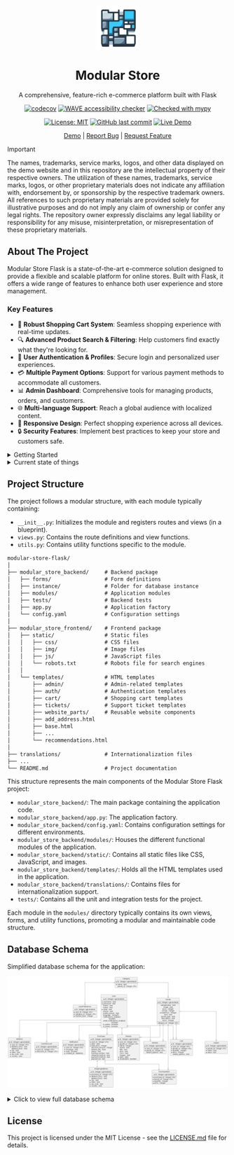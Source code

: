 <div align="center">
  <img src="https://raw.githubusercontent.com/HardMax71/modular-store-flask/main/modular_store_frontend/static/img/icon.png" alt="Modular Store Flask Logo" width="100" height="100">

# Modular Store

A comprehensive, feature-rich e-commerce platform built with Flask

[![codecov](https://codecov.io/gh/HardMax71/modular-store-flask/branch/main/graph/badge.svg)](https://codecov.io/gh/HardMax71/modular-store-flask)
[![WAVE accessibility checker](https://img.shields.io/badge/WAVE_accessibility_report-here-blue)](https://wave.webaim.org/report#/https://monkfish-app-mbn3z.ondigitalocean.app)
[![Checked with mypy](http://www.mypy-lang.org/static/mypy_badge.svg)](http://mypy-lang.org/)

[![License: MIT](https://img.shields.io/badge/License-MIT-yellow.svg)](https://opensource.org/licenses/MIT)
[![GitHub last commit](https://img.shields.io/github/last-commit/HardMax71/modular-store-flask.svg)](https://github.com/HardMax71/modular-store-flask/commits/main)
[![Live Demo](https://img.shields.io/uptimerobot/status/m797201826-b0375adddc1703a4a8c79126)](https://monkfish-app-mbn3z.ondigitalocean.app/)

[Demo](https://monkfish-app-mbn3z.ondigitalocean.app/) | [Report Bug](https://github.com/HardMax71/modular-store-flask/issues) | [Request Feature](https://github.com/HardMax71/modular-store-flask/issues)

</div>

> [!IMPORTANT]
> The names, trademarks, service marks, logos, and other data displayed on the demo website and in this repository are
> the intellectual property of their respective owners. The utilization of these names, trademarks, service marks,
> logos,
> or other proprietary materials does not indicate any affiliation with, endorsement by, or sponsorship by the
> respective
> trademark owners. All references to such proprietary materials are provided solely for illustrative purposes and do
> not
> imply any claim of ownership or confer any legal rights. The repository owner expressly disclaims any legal liability
> or
> responsibility for any misuse, misinterpretation, or misrepresentation of these proprietary materials.

## About The Project

Modular Store Flask is a state-of-the-art e-commerce solution designed to provide a flexible and scalable platform for
online stores. Built with Flask, it offers a wide range of features to enhance both user experience and store
management.

### Key Features

- 🛒 **Robust Shopping Cart System**: Seamless shopping experience with real-time updates.
- 🔍 **Advanced Product Search & Filtering**: Help customers find exactly what they're looking for.
- 👤 **User Authentication & Profiles**: Secure login and personalized user experiences.
- 💳 **Multiple Payment Options**: Support for various payment methods to accommodate all customers.
- 📊 **Admin Dashboard**: Comprehensive tools for managing products, orders, and customers.
- 🌐 **Multi-language Support**: Reach a global audience with localized content.
- 📱 **Responsive Design**: Perfect shopping experience across all devices.
- 🔒 **Security Features**: Implement best practices to keep your store and customers safe.

<details>
<summary>Getting Started</summary>

### Prerequisites

- Python 3.8+
- pip
- Virtual environment (recommended)

### Installation

1. Clone the repository:
   ```
   git clone https://github.com/HardMax71/modular-store-flask.git
   cd modular-store-flask
   ```

2. Create and activate a virtual environment:
   ```
   python -m venv venv
   source venv/bin/activate  # On Windows, use `venv\Scripts\activate`
   ```

3. Install the required packages:
   ```
   pip install -r requirements.txt
   ```

4. Run the application:
   ```
   python modular_store_backend/app.py
   ```

Visit `http://localhost:5000` in your browser to see the application running.

</details>

<details>
<summary>Current state of things</summary>

| Feature Category               | Feature Idea                                                                                                                                                                                                                                                                                                                                                                        | Status                                                                                                                         |
|--------------------------------|-------------------------------------------------------------------------------------------------------------------------------------------------------------------------------------------------------------------------------------------------------------------------------------------------------------------------------------------------------------------------------------|--------------------------------------------------------------------------------------------------------------------------------|
| Product Catalog                | * Display products with images, prices, and other relevant information<br> * Implement product categories and subcategories for better organization<br> * Allow users to search for products based on keywords, categories, or tags<br> * Implement product filtering and sorting options<br> * Display related products or product recommendations                                 | :heavy_check_mark:                                                                                                             |
| Product Details                | * Create a detailed product page with all relevant information<br> * Display product variants (e.g., size, color) and allow users to select them<br> * Show product reviews and ratings from other users<br> * Implement a product rating system for users to rate products<br> * Allow users to add products to their wishlist                                                     | :heavy_check_mark:                                                                                                             |
| Shopping Cart                  | * Allow users to add products to their shopping cart<br> * Display the total price and number of items in the cart<br> * Provide options to update quantities or remove items from the cart<br> * Implement a mini-cart or quick view of the cart contents<br> * Allow users to apply discount codes or promotional offers                                                          | :heavy_check_mark:                                                                                                             |
| Checkout Process               | * Implement a multi-step checkout process (e.g., shipping address, billing information, order summary)<br> * Allow users to select a shipping address or add a new one<br> * Provide options for different shipping methods and calculate shipping costs<br> * Integrate with a payment gateway for secure online payments<br> * Display order confirmation and send email receipts | :heavy_check_mark:                                                                                                             |
| Order Management               | * Implement an order tracking system for users to view their order status<br> * Allow users to view their order history and details<br> * Provide options for users to cancel or modify orders (if applicable)<br> * Send email notifications for order updates and shipping information                                                                                            | :heavy_check_mark:                                                                                                             |
| User Reviews and Ratings       | * Allow users to write reviews and rate products they have purchased<br> * Display user reviews and ratings on product pages<br> * Implement a moderation system for reviewing and approving user-generated content<br> * Provide options for users to report inappropriate reviews or ratings                                                                                      | :heavy_check_mark:                                                                                                             |
| Wishlist Functionality         | * Allow users to add products to their wishlist<br> * Provide options to manage wishlist items (remove, add to cart)<br> * Send email notifications or reminders for wishlist items on sale or back in stock                                                                                                                                                                        | :heavy_check_mark:                                                                                                             |
| Discounts and Promotions       | * Implement a discount code system for promotional offers<br> * Apply discounts automatically during the checkout process<br> * Display promotional banners or popups for ongoing sales or special offers<br> * Send email notifications for personalized discounts or limited-time offers                                                                                          | :heavy_check_mark:                                                                                                             |
| Notifications and Alerts       | * Implement a notification system for users (e.g., order updates, product back in stock)<br> * Allow users to manage their notification preferences<br> * Send email alerts for important events or updates                                                                                                                                                                         | :heavy_check_mark:                                                                                                             |
| Product Inventory Management   | * Track product inventory levels and update them in real-time<br> * Implement low stock alerts or notifications for admin users<br> * Provide options to mark products as out of stock or discontinued                                                                                                                                                                              | :heavy_check_mark:                                                                                                             |
| Analytics and Reporting        | * Implement analytics tracking for user behavior and sales data<br> * Generate reports for sales, revenue, and product performance<br> * Provide insights and metrics for marketing and business decisions                                                                                                                                                                          | :heavy_check_mark:                                                                                                             |
| Search and Autocomplete        | * Implement a search functionality for users to find products easily<br> * Provide autocomplete suggestions based on user input<br> * Optimize search results based on relevance and popularity                                                                                                                                                                                     | :heavy_check_mark:                                                                                                             |
| Product Comparison             | * Allow users to compare multiple products side by side<br> * Display key features, specifications, and prices for easy comparison<br> * Provide options to add compared products to the cart or wishlist                                                                                                                                                                           | :heavy_check_mark:                                                                                                             |
| Social Sharing and Integration | * Implement social sharing buttons for products and pages<br> * Allow users to login or register using their social media accounts<br> * Integrate with social media platforms for product promotion and user engagement                                                                                                                                                            | :heavy_check_mark:                                                                                                             |
| Customer Support and Live Chat | * Implement a customer support ticketing system<br> * Provide live chat functionality for real-time assistance<br> * Offer self-service options like FAQs or knowledge base articles                                                                                                                                                                                                | :heavy_check_mark: <br/> Live chat - via [Chatra](https://chatra.com/)                                                         |
| Mobile Optimization and Design | * Ensure the web store is fully responsive and mobile-friendly<br> * Optimize images and assets for faster loading on mobile devices<br> * Implement mobile-specific features like swipe gestures or mobile payments                                                                                                                                                                | :heavy_check_mark:                                                                                                             |
| Internationalization           | * Support multiple languages and currencies for a global audience<br> * Implement geolocation to detect user's location and adapt the store accordingly<br> * Provide options for users to switch languages or currencies                                                                                                                                                           | :heavy_check_mark: <br/>\[2 langs supported, using user settings<br/>to detect best possible lang\]                            |
| Personalization and Recs       | * Implement personalized product recommendations based on user behavior<br> * Display recently viewed or related products for each user<br> * Send personalized email campaigns or newsletters based on user preferences                                                                                                                                                            | :heavy_check_mark:                                                                                                             |
| Security and Privacy           | * Implement secure user authentication and authorization<br> * Protect user data and transactions with encryption and secure protocols<br> * Comply with relevant privacy regulations (e.g., GDPR, CCPA)                                                                                                                                                                            | :heavy_check_mark:                                                                                                             |
| Performance Optimization       | * Optimize website speed and performance for better user experience<br> * Implement caching mechanisms for faster page loading<br> * Minimize the use of third-party scripts or plugins that may slow down the site<br> * Regularly monitor and optimize database queries for improved performance                                                                                  | :heavy_check_mark:                                                                                                             |
| Accessibility                  | * Ensure the web store is accessible to users with disabilities<br> * Follow web accessibility guidelines (e.g., WCAG) for inclusive design<br> * Provide alternative text for images and proper labeling for form elements<br> * Test the store for compatibility with assistive technologies                                                                                      | :question: <br/>Checker for WCAG compliance added, to do - be compliant                                                        |
| Testing and Quality Assurance  | * Implement a comprehensive testing strategy for the web store<br> * Conduct functional testing, usability testing, and performance testing<br> * Perform cross-browser and cross-device testing for compatibility<br> * Establish a quality assurance process to identify and fix bugs or issues                                                                                   | :heavy_check_mark: <br/>Unit & integration testing - done, QA via Github actions - done, Browser testing - not planned for now |
| Backup and Disaster Recovery   | * Implement regular data backups to prevent data loss<br> * Develop a disaster recovery plan for unexpected events or system failures                                                                                                                                                                                                                                               | :heavy_check_mark:                                                                                                             |

</details>

## Project Structure

The project follows a modular structure, with each module typically containing:

- `__init__.py`: Initializes the module and registers routes and views (in a blueprint).
- `views.py`: Contains the route definitions and view functions.
- `utils.py`: Contains utility functions specific to the module.

```
modular-store-flask/
│
├── modular_store_backend/     # Backend package
│   ├── forms/                 # Form definitions
│   ├── instance/              # Folder for database instance
│   ├── modules/               # Application modules
│   ├── tests/                 # Backend tests
│   ├── app.py                 # Application factory
│   └── config.yaml            # Configuration settings
│
├── modular_store_frontend/    # Frontend package
│   ├── static/                # Static files
│   │   ├── css/               # CSS files
│   │   ├── img/               # Image files
│   │   ├── js/                # JavaScript files
│   │   └── robots.txt         # Robots file for search engines
│   │
│   └── templates/             # HTML templates
│       ├── admin/             # Admin-related templates
│       ├── auth/              # Authentication templates
│       ├── cart/              # Shopping cart templates
│       ├── tickets/           # Support ticket templates
│       ├── website_parts/     # Reusable website components
│       ├── add_address.html
│       ├── base.html
│       ├── ...
│       └── recommendations.html
│
├── translations/              # Internationalization files
├── ...
└── README.md                  # Project documentation
```

This structure represents the main components of the Modular Store Flask project:

- `modular_store_backend/`: The main package containing the application code.
- `modular_store_backend/app.py`: The application factory.
- `modular_store_backend/config.yaml`: Contains configuration settings for different environments.
- `modular_store_backend/modules/`: Houses the different functional modules of the application.
- `modular_store_backend/static/`: Contains all static files like CSS, JavaScript, and images.
- `modular_store_backend/templates/`: Holds all the HTML templates used in the application.
- `modular_store_backend/translations/`: Contains files for internationalization support.
- `tests/`: Contains all the unit and integration tests for the project.

Each module in the `modules/` directory typically contains its own views, forms, and utility functions,
promoting a modular and maintainable code structure.

## Database Schema

Simplified database schema for the application:

![Database Schema](diagrams/plantuml_erd.png)

<details>
<summary>Click to view full database schema</summary>

![Full Database Schema](diagrams/full_bd_diagram.png)

</details>

## License

This project is licensed under the MIT License - see the [LICENSE.md](LICENSE.md) file for details.
